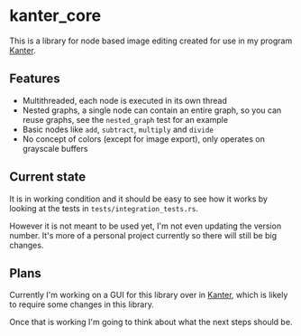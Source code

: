 # kanter_core
This is a library for node based image editing created for use in my program [Kanter](https://github.com/lukors/kanter).

## Features
- Multithreaded, each node is executed in its own thread
- Nested graphs, a single node can contain an entire graph, so you can reuse graphs, see the `nested_graph` test for an example
- Basic nodes like `add`, `subtract`, `multiply` and `divide`
- No concept of colors (except for image export), only operates on grayscale buffers

## Current state
It is in working condition and it should be easy to see how it works by looking at the tests in `tests/integration_tests.rs`.

However it is not meant to be used yet, I'm not even updating the version number. It's more of a personal project currently so there will still be big changes.

## Plans
Currently I'm working on a GUI for this library over in [Kanter](https://github.com/lukors/kanter), which is likely to require some changes in this library.

Once that is working I'm going to think about what the next steps should be.
